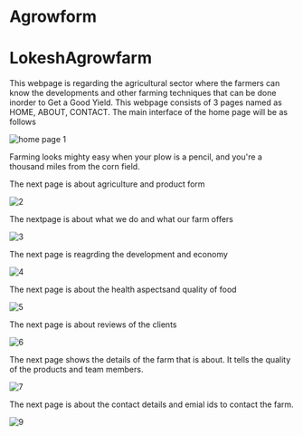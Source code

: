 # Agrowform
<h1>LokeshAgrowfarm</h1>
This webpage is regarding the agricultural sector where the farmers can know the developments and other farming techniques that can be done inorder 
to Get a Good Yield.
This webpage consists of 3 pages named as HOME, ABOUT, CONTACT.
The main interface of the home page will be as follows


![home page 1](https://user-images.githubusercontent.com/112192420/186950461-37e1d434-de51-47a4-9ed4-777fa213fcd4.jpg)


Farming looks mighty easy when your plow is a pencil, and you're a thousand miles from the corn field.


The next page is about agriculture and product form


![2](https://user-images.githubusercontent.com/112192420/186951954-7b41e1c7-e1f4-417e-8c17-a44f65c72f75.jpg)


The nextpage is about what we do and what our farm offers


![3](https://user-images.githubusercontent.com/112192420/186952410-cddc4725-47a1-47d4-a983-42fd84bd2073.jpg)


The next page is reagrding the development  and economy


![4](https://user-images.githubusercontent.com/112192420/186952701-e842e697-00db-44bf-8e48-669cc26f3c4b.jpg)


The next page is about the health aspectsand quality of food

![5](https://user-images.githubusercontent.com/112192420/186953275-7928bd4e-618f-461d-95ba-fa6e9791fb96.jpg)


The next page is about reviews of the clients


![6](https://user-images.githubusercontent.com/112192420/186953496-c80858ef-8f74-43d7-8cf2-96e7ca7bdbed.jpg)


The next page shows the details of the farm that is about.
It tells the quality of the products and team members.


![7](https://user-images.githubusercontent.com/112192420/186954487-b9b5a21c-3a14-4237-a007-882fb5604940.jpg)


The next page is about the contact details and emial  ids to contact the farm.


![9](https://user-images.githubusercontent.com/112192420/186956024-d57bac73-71f1-4f79-ac19-89002244057e.jpg)
